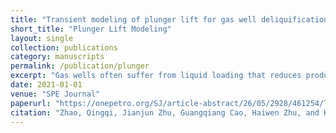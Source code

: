 ```yaml
---
title: "Transient modeling of plunger lift for gas well deliquification."
short_title: "Plunger Lift Modeling"
layout: single
collection: publications
category: manuscripts
permalink: /publication/plunger
excerpt: "Gas wells often suffer from liquid loading that reduces production efficiency. This study develops a transient plunger lift model to capture the dynamic interactions between gas, liquid, and plunger motion during deliquification. The model incorporates multiphase flow and wellbore dynamics, enabling accurate prediction of plunger performance and optimization of operational parameters. Findings provide insights into improving gas recovery and mitigating downtime in mature wells."
date: 2021-01-01
venue: "SPE Journal"
paperurl: "https://onepetro.org/SJ/article-abstract/26/05/2928/461254/Transient-Modeling-of-Plunger-Lift-for-Gas-Well?redirectedFrom=fulltext"
citation: "Zhao, Qingqi, Jianjun Zhu, Guangqiang Cao, Haiwen Zhu, and Hong-Quan Zhang. Transient modeling of plunger lift for gas well deliquification. SPE Journal 26, no. 05 (2021): 2928-2947."
---
```



